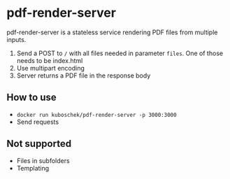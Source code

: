 # pdf-render-server

pdf-render-server is a stateless service rendering PDF files from multiple inputs.

1. Send a POST to `/` with all files needed in parameter `files`. One of those needs to be index.html
2. Use multipart encoding
3. Server returns a PDF file in the response body


## How to use

* `docker run kuboschek/pdf-render-server -p 3000:3000`
* Send requests


## Not supported

* Files in subfolders
* Templating